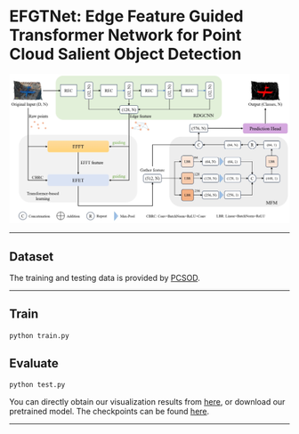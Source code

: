 # EFGTNet: Edge Feature Guided Transformer Network for Point Cloud Salient Object Detection
![](architecture.png)


---

## Dataset
The training and testing data is provided by [PCSOD](https://git.openi.org.cn/OpenDatasets/PCSOD-Dataset/datasets).

---

## Train
```bash
python train.py
```

## Evaluate
```bash
python test.py
```
You can directly obtain our visualization results from [here](), or download our pretrained model. The checkpoints can be found [here]().

---

